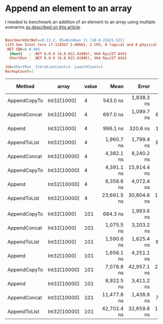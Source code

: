 # Append an element to an array

I needed to benchmark an addition of an element to an array using multiple scenarios [as described on this article](https://www.techiedelight.com/add-new-elements-array-csharp/).

``` ini

BenchmarkDotNet=v0.13.2, OS=Windows 11 (10.0.22621.521)
11th Gen Intel Core i7-1185G7 3.00GHz, 1 CPU, 8 logical and 4 physical cores
.NET SDK=6.0.401
  [Host]   : .NET 6.0.9 (6.0.922.41905), X64 RyuJIT AVX2
  ShortRun : .NET 6.0.9 (6.0.922.41905), X64 RyuJIT AVX2

Job=ShortRun  IterationCount=3  LaunchCount=1  
WarmupCount=3  

```
|       Method |        array | value |        Mean |       Error |      StdDev |      StdErr |         Min |         Max |        Op/s | Ratio |    Gen0 |   Gen1 | Allocated | Alloc Ratio |
|------------- |------------- |------ |------------:|------------:|------------:|------------:|------------:|------------:|------------:|------:|--------:|-------:|----------:|------------:|
| AppendCopyTo |  Int32[1000] |     4 |    543.0 ns |  1,838.3 ns |   100.76 ns |    58.17 ns |    447.4 ns |    648.2 ns | 1,841,665.9 |  0.55 |  0.6418 | 0.0095 |   3.94 KB |        1.00 |
| AppendConcat |  Int32[1000] |     4 |    697.0 ns |  1,099.7 ns |    60.28 ns |    34.80 ns |    627.4 ns |    732.1 ns | 1,434,702.0 |  0.70 |  0.6647 | 0.0095 |   4.08 KB |        1.04 |
|       Append |  Int32[1000] |     4 |    996.1 ns |    320.6 ns |    17.57 ns |    10.15 ns |    975.8 ns |  1,007.3 ns | 1,003,932.9 |  1.00 |  0.6409 | 0.0095 |   3.94 KB |        1.00 |
| AppendToList |  Int32[1000] |     4 |  1,960.7 ns |  1,799.4 ns |    98.63 ns |    56.95 ns |  1,876.8 ns |  2,069.3 ns |   510,021.3 |  1.97 |  2.5654 | 0.1221 |  15.73 KB |        4.00 |
| AppendConcat | Int32[10000] |     4 |  4,382.1 ns |  8,240.2 ns |   451.68 ns |   260.78 ns |  3,963.2 ns |  4,860.7 ns |   228,198.7 |  4.40 |  6.3629 | 0.7935 |  39.23 KB |        9.96 |
| AppendCopyTo | Int32[10000] |     4 |  4,391.1 ns | 15,914.4 ns |   872.32 ns |   503.63 ns |  3,844.3 ns |  5,397.1 ns |   227,735.3 |  4.41 |  6.3248 | 0.7858 |  39.09 KB |        9.93 |
|       Append | Int32[10000] |     4 |  8,358.6 ns |  4,072.4 ns |   223.22 ns |   128.88 ns |  8,178.4 ns |  8,608.3 ns |   119,637.9 |  8.39 |  6.3171 | 0.7782 |  39.09 KB |        9.93 |
| AppendToList | Int32[10000] |     4 | 23,691.5 ns | 30,804.6 ns | 1,688.50 ns |   974.86 ns | 22,366.9 ns | 25,592.8 ns |    42,209.2 | 23.78 | 25.4211 | 8.4686 | 156.36 KB |       39.71 |
|              |              |       |             |             |             |             |             |             |             |       |         |        |           |             |
| AppendCopyTo |  Int32[1000] |   101 |    684.3 ns |  1,993.6 ns |   109.28 ns |    63.09 ns |    563.5 ns |    776.2 ns | 1,461,368.0 |  0.42 |  0.6418 | 0.0095 |   3.94 KB |        1.00 |
| AppendConcat |  Int32[1000] |   101 |  1,075.5 ns |  3,203.2 ns |   175.58 ns |   101.37 ns |    878.7 ns |  1,216.0 ns |   929,810.3 |  0.67 |  0.6647 | 0.0095 |   4.08 KB |        1.04 |
| AppendToList |  Int32[1000] |   101 |  1,590.6 ns |  1,625.4 ns |    89.09 ns |    51.44 ns |  1,513.1 ns |  1,687.9 ns |   628,689.2 |  0.98 |  2.5635 | 0.1183 |  15.73 KB |        4.00 |
|       Append |  Int32[1000] |   101 |  1,656.1 ns |  4,251.1 ns |   233.02 ns |   134.53 ns |  1,416.1 ns |  1,881.4 ns |   603,836.9 |  1.00 |  0.6409 | 0.0095 |   3.94 KB |        1.00 |
| AppendCopyTo | Int32[10000] |   101 |  7,078.8 ns | 42,957.1 ns | 2,354.63 ns | 1,359.44 ns |  5,063.3 ns |  9,666.9 ns |   141,266.0 |  4.20 |  6.3248 | 0.7858 |  39.09 KB |        9.93 |
|       Append | Int32[10000] |   101 |  8,922.5 ns |  3,411.2 ns |   186.98 ns |   107.95 ns |  8,716.8 ns |  9,082.2 ns |   112,076.0 |  5.47 |  6.3171 | 0.7782 |  39.09 KB |        9.93 |
| AppendConcat | Int32[10000] |   101 | 11,477.8 ns |  1,438.9 ns |    78.87 ns |    45.53 ns | 11,393.0 ns | 11,548.9 ns |    87,124.8 |  7.03 |  6.3629 | 0.7935 |  39.23 KB |        9.96 |
| AppendToList | Int32[10000] |   101 | 42,702.4 ns | 32,659.8 ns | 1,790.20 ns | 1,033.57 ns | 41,030.1 ns | 44,590.8 ns |    23,417.9 | 26.21 | 25.3906 | 8.4229 | 156.36 KB |       39.71 |
